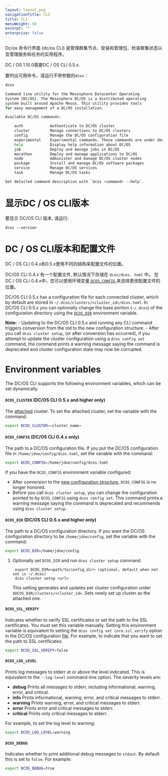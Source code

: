 ```yaml
---
layout: layout.pug
navigationTitle: CLI
title: CLI
menuWeight: 50
excerpt: ""
enterprise: false
---
```

<!-- This source repo for this topic is https://github.com/dcos/dcos-docs -->

Dc/os 命令行界面 (dc/os CLI) 是管理群集节点、安装和管理包、检查群集状态以及管理服务和任务的实用程序。

DC / OS 1.10.0需要DC / OS CLI 0.5.x.

要列出可用命令，请运行不带参数的` dcos `：

```bash
dcos

Command line utility for the Mesosphere Datacenter Operating
System (DC/OS). The Mesosphere DC/OS is a distributed operating
system built around Apache Mesos. This utility provides tools
for easy management of a DC/OS installation.

Available DC/OS commands:

    auth            Authenticate to DC/OS cluster
    cluster         Manage connections to DC/OS clusters
    config          Manage the DC/OS configuration file
    experimental    Experimental commands. These commands are under development and are subject to change
    help            Display help information about DC/OS
    job             Deploy and manage jobs in DC/OS
    marathon        Deploy and manage applications to DC/OS
    node            Administer and manage DC/OS cluster nodes
    package         Install and manage DC/OS software packages
    service         Manage DC/OS services
    task            Manage DC/OS tasks

Get detailed command description with `dcos <command> --help`.
```

# 显示DC / OS CLI版本

要显示 DC/OS CLI 版本, 请运行:

    dcos --version
    

<a name="configuration-files"></a>

# DC / OS CLI版本和配置文件

DC / OS CLI 0.4.x和0.5.x使用不同的结构来配置文件的位置。

DC/OS CLI 0.4.x 有一个配置文件, 默认情况下存储在 ` dcos/dcos. toml ` 中。 在DC / OS CLI 0.4.x中，您可以使用环境变量[ ` DCOS_CONFIG ` ](#dcos-config)来选择更改配置文件的位置。

DC/OS CLI 0.5.x has a configuration file for each connected cluster, which by default are stored in `~/.dcos/clusters/<cluster_id>/dcos.toml`. In DC/OS CLI 0.5.x you can optionally change the base portion (`~/.dcos`) of the configuration directory using the [`DCOS_DIR`](#dcos-dir) environment variable.

**Note:** - Updating to the DC/OS CLI 0.5.x and running any CLI command triggers conversion from the old to the new configuration structure. - After you call `dcos cluster setup`, (or after conversion has occurred), if you attempt to update the cluster configuration using a `dcos config set` command, the command prints a warning message saying the command is deprecated and cluster configuration state may now be corrupted.

# Environment variables

The DC/OS CLI supports the following environment variables, which can be set dynamically.

<a name="dcos-cluster"></a>

#### `DCOS_CLUSTER` (DC/OS CLI O.5.x and higher only)

The [attached](/1.10/cli/command-reference/dcos-cluster/dcos-cluster-attach/) cluster. To set the attached cluster, set the variable with the command:

```bash
export DCOS_CLUSTER=<cluster_name>
```

<a name="dcos-config"></a>

#### `DCOS_CONFIG` (DC/OS CLI O.4.x only)

The path to a DC/OS configuration file. If you put the DC/OS configuration file in `/home/jdoe/config/dcos.toml`, set the variable with the command:

```bash
export DCOS_CONFIG=/home/jdoe/config/dcos.toml
```

If you have the `DCOS_CONFIG` environment variable configured:

* After conversion to the [new configuration structure](#configuration-files), `DCOS_CONFIG` is no longer honored.
* Before you call `dcos cluster setup`, you can change the configuration pointed to by `DCOS_CONFIG` using `dcos config set`. This command prints a warning message saying the command is deprecated and recommends using `dcos cluster setup`.

<a name="dcos-dir"></a>

#### `DCOS_DIR` (DC/OS CLI O.5.x and higher only)

The path to a DC/OS configuration directory. If you want the DC/OS configuration directory to be `/home/jdoe/config`, set the variable with the command:

```bash
export DCOS_DIR=/home/jdoe/config
```

1. Optionally set `DCOS_DIR` and run `dcos cluster setup` command.
    
        export DCOS_DIR=<path/to/config_dir> (optional, default when not set is ~/.dcos)
        dcos cluster setup <url>
        
    
    This setting generates and updates per cluster configuration under `$DCOS_DIR/clusters/<cluster_id>`. Sets newly set up cluster as the attached one.

<a name="dcos-ssl-verify"></a>

#### `DCOS_SSL_VERIFY`

Indicates whether to verify SSL certificates or set the path to the SSL certificates. You must set this variable manually. Setting this environment variable is equivalent to setting the `dcos config set core.ssl_verify` option in the DC/OS configuration [file](#configuration-files). For example, to indicate that you want to set the path to SSL certificates:

```bash
export DCOS_SSL_VERIFY=false
```

<a name="dcos-log-level"></a>

#### `DCOS_LOG_LEVEL`

Prints log messages to stderr at or above the level indicated. This is equivalent to the `--log-level` command-line option. The severity levels are:

* **debug** Prints all messages to stderr, including informational, warning, error, and critical.
* **info** Prints informational, warning, error, and critical messages to stderr.
* **warning** Prints warning, error, and critical messages to stderr.
* **error** Prints error and critical messages to stderr.
* **critical** Prints only critical messages to stderr.

For example, to set the log level to warning:

```bash
export DCOS_LOG_LEVEL=warning
```

<a name="dcos-debug"></a>

#### `DCOS_DEBUG`

Indicates whether to print additional debug messages to `stdout`. By default this is set to `false`. For example:

```bash
export DCOS_DEBUG=true
```